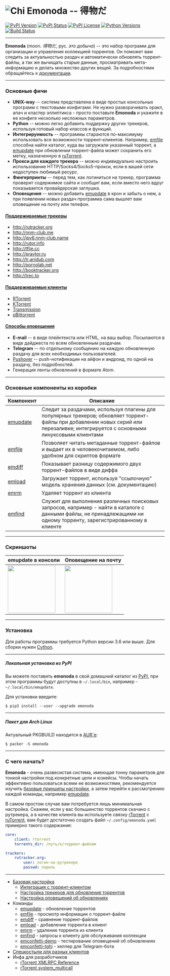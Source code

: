 # ![Chi](https://raw.githubusercontent.com/wiki/mdevaev/emonoda/chi.png) Emonoda -- 得物だ

[![PyPI Version](https://img.shields.io/pypi/v/emonoda.svg)](https://pypi.python.org/pypi/emonoda)
[![PyPI Status](https://img.shields.io/pypi/status/emonoda.svg)](https://pypi.python.org/pypi/emonoda)
[![PyPI License](https://img.shields.io/pypi/l/emonoda.svg)](https://pypi.python.org/pypi/emonoda)
[![Python Versions](https://img.shields.io/pypi/pyversions/emonoda.svg)](https://pypi.python.org/pypi/emonoda)
[![Build Status](https://img.shields.io/travis/mdevaev/emonoda.svg)](https://travis-ci.org/mdevaev/emonoda)


***

**Emonoda** (moon. _得物だ_, рус. _это добыча_) -- это набор программ для организации и управления коллекцией торрентов. Он поможет вам следить за актуальностью раздач и автоматически обновлять торрент-файлы, а так же вычищать старые данные, просматривать мета-информацию и делать множество других вещей. За подробностями обращайтесь к [документации](https://mdevaev.github.io/emonoda).


***
### Основные фичи

* **UNIX-way** -- система представлена в виде простых консольных программ с текстовыми конфигами. Не нужно разворачивать оракл, апач и кластер эллиптикса - просто поставьте **Emonoda** и укажите в ее конфиге несколько несложных параметров.
* **Python** -- можно легко добавить поддержку других трекеров, используя готовый набор классов и функций.
* **Интегрируемость** -- программы стараются по-максимуму использовать все возможности торрент-клиентов. Например, [emfile](https://mdevaev.github.io/emonoda/emfile) способна найти каталог, куда вы загружали указанный торрент, а [emupdate](https://mdevaev.github.io/emonoda/emupdate) при обновлении торрент-файла может сохранить его метку, назначенную в [ruTorrent](https://github.com/Novik/ruTorrent).
* **Прокси для каждого трекера** -- можно индивидуально настроить использование HTTP/Socks4/Socks5-прокси, если в вашей сети недоступен любимый ресурс.
* **Фингерпринты** -- перед тем, как логиниться на трекер, программа проверит содержимое сайта и сообщит вам, если вместо него вдруг показывается провайдерская заглушка.
* **Оповещения** -- можно добавить [emupdate](https://mdevaev.github.io/emonoda/emupdate) в крон и забыть о нем, а при появлении новых раздач программа сама вышлет вам оповещение на почту или телефон.


#### [Поддерживаемые трекеры](https://mdevaev.github.io/emonoda/trackers)

* http://rutracker.org
* http://nnm-club.me
* http://ipv6.nnm-club.name
* http://rutor.info
* http://tfile.cc
* http://pravtor.ru
* http://tr.anidub.com
* http://pornolab.net
* http://booktracker.org
* http://trec.to


#### [Поддерживаемые клиенты](https://mdevaev.github.io/emonoda/clients)

* [RTorrent](http://rakshasa.github.io/rtorrent/)
* [KTorrent](http://ktorrent.pwsp.net/)
* [Transmission](http://www.transmissionbt.com/)
* [qBittorrent](https://www.qbittorrent.org/)


#### [Способы оповещения](https://mdevaev.github.io/emonoda/confetti)

* **E-mail** -- в виде плейнтекста или HTML, на ваш выбор. Посылаются в виде дайджеста по всем обновленным раздачам.
* **Telegram** -- по отдельному сообщению на каждую обновленную раздачу для всех необходимых пользователей.
* [Pushover](https://pushover.net/) -- push-нотификации на айфон и андроид, по одной на раздачу, без подробностей.
* Генерация ленты обновлений в формате Atom.


***
### Основные компоненты из коробки

| Компонент | Описание |
|-----------|----------|
| [emupdate](https://mdevaev.github.io/emonoda/emupdate) | Следит за раздачами, используя плагины для популярных трекеров; обновляет торрент-файлы при добавлении новых серий или перезаливке; интегрируется с основными линуксовыми клиентами |
| [emfile](https://mdevaev.github.io/emonoda/emfile) | Позволяет читать метаданные торрент-файлов и выдает их в человекочитаемом, либо удобном для скриптов формате |
| [emdiff](https://mdevaev.github.io/emonoda/emdiff) | Показывает разницу содержимого двух торрент-файлов в виде диффа |
| [emload](https://mdevaev.github.io/emonoda/emload) | Загружает торрент, используя "ссылочную" модель хранения данных (см. документацию) |
| [emrm](https://mdevaev.github.io/emonoda/emrm) | Удаляет торрент из клиента |
| [emfind](https://mdevaev.github.io/emonoda/emfind) | Служит для выполнения различных поисковых запросов, например - найти в каталоге с данными файлы, не принадлежащими ни одному торренту, зарегистрированному в клиенте |


***
### Скриншоты

| emupdate в консоли | Оповещение на почту |
|--------------------|---------------------|
| [<img src=https://raw.githubusercontent.com/wiki/mdevaev/emonoda/emupdate.png height=150>](https://raw.githubusercontent.com/wiki/mdevaev/emonoda/emupdate.png) | [<img src=https://raw.githubusercontent.com/wiki/mdevaev/emonoda/emupdate_email.png height=150>](https://raw.githubusercontent.com/wiki/mdevaev/emonoda/emupdate_email.png) |


***
### Установка

Для работы программы требуется Python версии 3.6 или выше. Для сборки нужен [Cython](https://pypi.org/project/Cython).


***
##### Локальная установка из PyPI ####

Вы можете поставить **emonoda** в свой домашний каталог из [PyPI](https://pypi.python.org/pypi/emonoda), при этом программы будут доступны в `~/.local/bin`, например - `~/.local/bin/emupdate`.

Для установки введите:

```
$ pip3 install --user --upgrade emonoda
```

***
##### Пакет для Arch Linux ####

Актуальный PKGBUILD находится в [AUR`е](https://aur.archlinux.org/packages/emonoda):

```
$ packer -S emonoda
```


***
### С чего начать?

**Emonoda** - очень развесистая система, имеющая тонну параметров для тонкой настройки под конкретные цели и юзкейсы. Чтобы начать эффективно пользоваться всеми ее возможностями, рекомендуется изучить [базовые принципы настройки](https://mdevaev.github.io/emonoda/config), а затем перейти к рассмотрению каждой команды, например [emupdate](https://mdevaev.github.io/emonoda/emupdate).

В самом простом случае вам потребуется лишь минимальная настройка. Скажем, если у вас большинство торрентов скачано с рутрекера, а в качестве клиента вы используете связку [rTorrent](https://github.com/rakshasa/rtorrent) с [ruTorrent](https://github.com/Novik/ruTorrent), вам будет достаточно создать файл `~/.config/emonoda.yaml` примерно такого содержания:

```yaml
core:
    client: rtorrent
    torrents_dir: /путь/к/торрент-файлам

trackers:
    rutracker.org:
        user: логин-на-рутрекере
        passwd: пароль
```

***

* [Базовая настройка](https://mdevaev.github.io/emonoda/config)
    * [Интеграция с торрент-клиентом](https://mdevaev.github.io/emonoda/clients)
    * [Настройка трекеров для обновления торрентов](https://mdevaev.github.io/emonoda/trackers)
    * [Настройка оповещений об обновлениях](https://mdevaev.github.io/emonoda/confetti)
* Команды
    * [emupdate](https://mdevaev.github.io/emonoda/emupdate) - обновление торрентов
    * [emfile](https://mdevaev.github.io/emonoda/emfile) - просмотр информации о торрент-файле
    * [emdiff](https://mdevaev.github.io/emonoda/emdiff) - сравнение торрент-файлов
    * [emload](https://mdevaev.github.io/emonoda/emload) - добавление торрента в клиент
    * [emrm](https://mdevaev.github.io/emonoda/emrm) - удаление торрента из клиента
    * [emfind](https://mdevaev.github.io/emonoda/emfind) - запросы к клиенту для обслуживания коллекции
    * [emconfetti-demo](https://mdevaev.github.io/emonoda/emconfetti-demo) - тестирование оповещений об обновлениях
    * [emconfetti-tghi](https://mdevaev.github.io/emonoda/emconfetti-tghi) - хелпер для Telegram-бота
* [Спецкостыли для разных клиентов](https://mdevaev.github.io/emonoda/hooks)
* Инфа для разработчиков
    * [rTorrent XMLRPC Reference](rTorrent-XMLRPC-Reference)
	* [rTorrent system_multicall](rTorrent-system_multicall)
